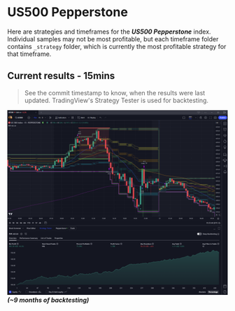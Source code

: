 # US500 Pepperstone

Here are strategies and timeframes for the **_US500 Pepperstone_** index. Individual samples may not be most profitable, but each
timeframe folder contains `_strategy` folder, which is currently the most profitable strategy for that timeframe.

## Current results - 15mins

> See the commit timestamp to know, when the results were last updated. TradingView's Strategy Tester is used for backtesting.

![img.png](15min%2F_strategy%2Fimg.png)
_**(~9 months of backtesting)**_
